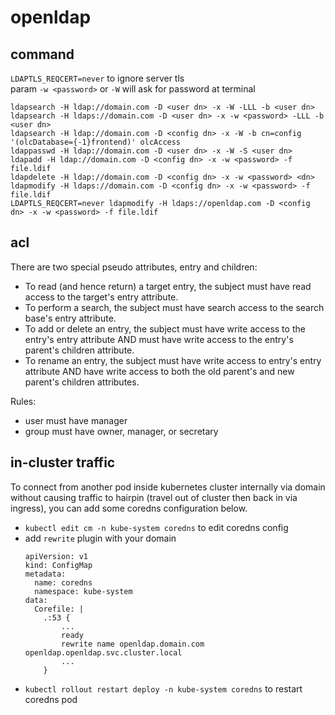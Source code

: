 # openldap

## command

`LDAPTLS_REQCERT=never` to ignore server tls \
param `-w <password>` or `-W` will ask for password at terminal
```
ldapsearch -H ldap://domain.com -D <user dn> -x -W -LLL -b <user dn>
ldapsearch -H ldaps://domain.com -D <user dn> -x -w <password> -LLL -b <user dn>
ldapsearch -H ldap://domain.com -D <config dn> -x -W -b cn=config '(olcDatabase={-1}frontend)' olcAccess
ldappasswd -H ldap://domain.com -D <user dn> -x -W -S <user dn>
ldapadd -H ldap://domain.com -D <config dn> -x -w <password> -f file.ldif
ldapdelete -H ldap://domain.com -D <config dn> -x -w <password> <dn>
ldapmodify -H ldaps://domain.com -D <config dn> -x -w <password> -f file.ldif
LDAPTLS_REQCERT=never ldapmodify -H ldaps://openldap.com -D <config dn> -x -w <password> -f file.ldif
```

## acl

There are two special pseudo attributes, entry and children:
- To read (and hence return) a target entry, the subject must have read access to the target's entry attribute.
- To perform a search, the subject must have search access to the search base's entry attribute.
- To add or delete an entry, the subject must have write access to the entry's entry attribute AND must have write access to the entry's parent's children attribute.
- To rename an entry, the subject must have write access to entry's entry attribute AND have write access to both the old parent's and new parent's children attributes.

Rules:
- user must have manager
- group must have owner, manager, or secretary

## in-cluster traffic

To connect from another pod inside kubernetes cluster internally via domain without causing traffic to
hairpin (travel out of cluster then back in via ingress), you can add some coredns configuration below.
- `kubectl edit cm -n kube-system coredns` to edit coredns config
- add `rewrite` plugin with your domain
  ```
  apiVersion: v1
  kind: ConfigMap
  metadata:
    name: coredns
    namespace: kube-system
  data:
    Corefile: |
      .:53 {
          ...
          ready
          rewrite name openldap.domain.com openldap.openldap.svc.cluster.local
          ...
      }
  ```
- `kubectl rollout restart deploy -n kube-system coredns` to restart coredns pod
